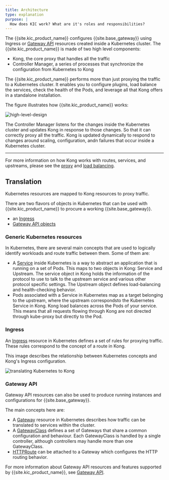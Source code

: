 ```yaml
---
title: Architecture
type: explanation
purpose: |
  How does KIC work? What are it's roles and responsibilities?
---
```


The {{site.kic_product_name}} configures {{site.base_gateway}} using Ingress or [Gateway API][gateway-api] resources created inside a Kubernetes cluster. The {{site.kic_product_name}} is made of two high level components:

- Kong, the core proxy that handles all the traffic
- Controller Manager, a series of processes that synchronize the configuration from Kubernetes to Kong

The {{site.kic_product_name}} performs more than just proxying the traffic to a Kubernetes cluster. It enables you to configure plugins, load balance the services, check the health of the Pods, and leverage all that Kong offers in a standalone installation.

The figure illustrates how {{site.kic_product_name}} works:

![high-level-design](/assets/images/products/kubernetes-ingress-controller/high-level-design.png "High Level Design")

The Controller Manager listens for the changes inside the Kubernetes cluster and updates Kong in response to those changes. So that it can correctly proxy all the traffic. Kong is updated dynamically to respond to changes around scaling, configuration, andn failures that occur inside a Kubernetes cluster.

---

For more information on how Kong works with routes, services, and upstreams,
please see the [proxy](/gateway/latest/reference/proxy/) and [load balancing](/gateway/latest/how-kong-works/load-balancing/).

## Translation

Kubernetes resources are mapped to Kong resources to proxy traffic.

There are two flavors of objects in Kubernetes that can be used with {{site.kic_product_name}} to procure a working {{site.base_gateway}}.

- an [Ingress][ingress]
- [Gateway API objects][gateway-api]

### Generic Kubernetes resources

In Kubernetes, there are several main concepts that are used to logically identify workloads and route traffic between them. Some of them are:

- A [Service][k8s-service] inside Kubernetes is a way to abstract an application that is running on a set of Pods.
  This maps to two objects in Kong: Service and Upstream.
  The service object in Kong holds the information of the protocol to use to talk to the upstream service and various other protocol specific settings. The Upstream object defines load-balancing and health-checking behavior.
- Pods associated with a Service in Kubernetes map as a target belonging to the upstream, where the upstream correspondsto the Kubernetes Service in Kong. Kong load balances across the Pods of your service. This means that all requests flowing through Kong are not directed through kube-proxy but directly to the Pod.

[k8s-service]: https://kubernetes.io/docs/concepts/services-networking/service/

### Ingress

An [Ingress][ingress] resource in Kubernetes defines a set of rules for proxying traffic. These rules correspond to the concept of a route in Kong.

This image describes the relationship between Kubernetes concepts and Kong's Ingress configuration.

![translating Kubernetes to Kong](/assets/images/products/kubernetes-ingress-controller/k8s-to-kong.png "Translating k8s resources to Kong")

### Gateway API

Gateway API resources can also be used to produce running instances and configurations for {{site.base_gateway}}.

The main concepts here are:

- A [Gateway][gateway-api-gateway] resource in Kubernetes describes how traffic
  can be translated to services within the cluster.
- A [GatewayClass][gateway-api-gatewayclass] defines a set of Gateways that share
  a common configuration and behaviour.
  Each GatewayClass is handled by a single controller, although controllers
  may handle more than one GatewayClass.
- [HTTPRoute][gateway-api-httproute] can be attached to a Gateway which
  configures the HTTP routing behavior.

For more information about Gateway API resources and features supported by {{site.kic_product_name}}, see
[Gateway API](/kubernetes-ingress-controller/latest/concepts/gateway-api).

[gateway-api]: https://gateway-api.sigs.k8s.io/
[gateway-api-gateway]: https://gateway-api.sigs.k8s.io/concepts/api-overview/#gateway
[gateway-api-gatewayclass]: https://gateway-api.sigs.k8s.io/concepts/api-overview/#gatewayclass
[gateway-api-httproute]: https://gateway-api.sigs.k8s.io/concepts/api-overview/#httproute
[ingress]: https://kubernetes.io/docs/concepts/services-networking/ingress/
